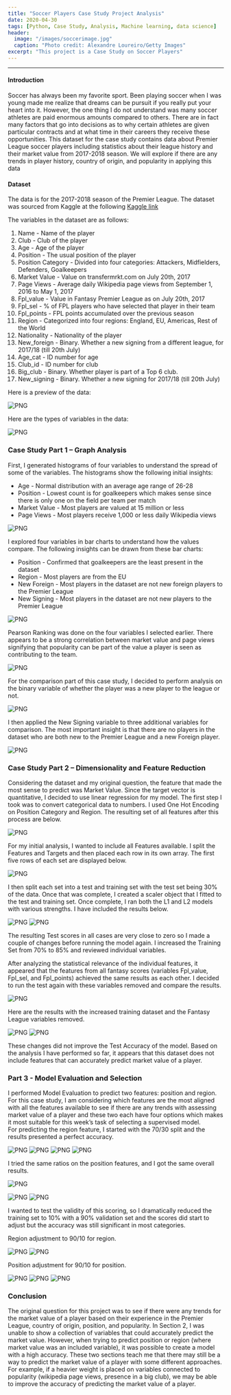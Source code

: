 ```yaml
---
title: "Soccer Players Case Study Project Analysis"
date: 2020-04-30
tags: [Python, Case Study, Analysis, Machine learning, data science]
header:
  image: "/images/soccerimage.jpg"
  caption: "Photo credit: Alexandre Loureiro/Getty Images"
excerpt: "This project is a Case Study on Soccer Players"
---
```


********************************************

#### Introduction
Soccer has always been my favorite sport. Been playing soccer when I was young made me realize that dreams can be pursuit if you really put your heart into it. 
However, the one thing I do not understand was many soccer athletes are paid enormous amounts compared to others. 
There are in fact many factors that go into decisions as to why certain athletes are given particular contracts and at what time in their careers they receive these opportunities. 
This dataset for the case study contains data about Premier League soccer players including statistics about their league history and their market value from 2017-2018 season. 
We will explore if there are any trends in player history, country of origin, and popularity in applying this data

#### Dataset
The data is for the 2017-2018 season of the Premier League. The dataset was sourced from Kaggle at the following [Kaggle link](https://www.kaggle.com/mauryashubham/english-premier-league-players-dataset)  

The variables in the dataset are as follows:   
1) Name - Name of the player  
2) Club - Club of the player  
3) Age - Age of the player  
4) Position - The usual position of the player  
5) Position Category - Divided into four categories: Attackers, Midfielders, Defenders, Goalkeepers  
6) Market Value - Value on transfermrkt.com on July 20th, 2017  
7) Page Views - Average daily Wikipedia page views from September 1, 2016 to May 1, 2017  
8) Fpl_value - Value in Fantasy Premier League as on July 20th, 2017  
9) Fpl_sel - % of FPL players who have selected that player in their team  
10) Fpl_points - FPL points accumulated over the previous season  
11) Region - Categorized into four regions: England, EU, Americas, Rest of the World  
12) Nationality - Nationality of the player  
13) New_foreign - Binary. Whether a new signing from a different league, for 2017/18 (till 20th July)  
14) Age_cat - ID number for age  
15) Club_id - ID number for club  
16) Big_club - Binary. Whether player is part of a Top 6 club.  
17) New_signing - Binary. Whether a new signing for 2017/18 (till 20th July)   

Here is a preview of the data:

![PNG](/images/soccer/soccer_1.png)

Here are the types of variables in the data:

![PNG](/images/soccer/soccer_2.png)

### Case Study Part 1 – Graph Analysis  
First, I generated histograms of four variables to understand the spread of some of the variables.
The histograms show the following initial insights:
- Age - Normal distribution with an average age range of 26-28
- Position - Lowest count is for goalkeepers which makes sense since there is only one on the field per team per match
- Market Value - Most players are valued at 15 million or less
- Page Views - Most players receive 1,000 or less daily Wikipedia views

![PNG](/images/soccer/soccer_3.png)

I explored four variables in bar charts to understand how the values compare. The following insights can be drawn from these bar charts:
- Position - Confirmed that goalkeepers are the least present in the dataset
- Region - Most players are from the EU
- New Foreign - Most players in the dataset are not new foreign players to the Premier League
- New Signing - Most players in the dataset are not new players to the Premier League

![PNG](/images/soccer/soccer_4.png)

Pearson Ranking was done on the four variables I selected earlier. There appears to be a strong correlation between market value and page views signifying that popularity can be part of the value a player is seen as contributing to the team.

![PNG](/images/soccer/soccer_5.png)

For the comparison part of this case study, I decided to perform analysis on the binary variable of whether the player was a new player to the league or not.

![PNG](/images/soccer/soccer_6.png)


I then applied the New Signing variable to three additional variables for comparison. The most important insight is that there are no players in the dataset who are both new to the Premier League and a new Foreign player.

![PNG](/images/soccer/soccer_7.png)

### Case Study Part 2 – Dimensionality and Feature Reduction
Considering the dataset and my original question, the feature that made the most sense to predict was Market Value. Since the target vector is quantitative, I decided to use linear regression for my model.
The first step I took was to convert categorical data to numbers. I used One Hot Encoding on Position Category and Region. The resulting set of all features after this process are below.

![PNG](/images/soccer/soccer_8.png)

For my initial analysis, I wanted to include all Features available. I split the Features and
Targets and then placed each row in its own array. The first five rows of each set are displayed
below.

![PNG](/images/soccer/soccer_9.png)

I then split each set into a test and training set with the test set being 30% of the data.
Once that was complete, I created a scaler object that I fitted to the test and training set. Once
complete, I ran both the L1 and L2 models with various strengths. I have included the results
below.

![PNG](/images/soccer/soccer_10.png)
![PNG](/images/soccer/soccer_11.png)

The resulting Test scores in all cases are very close to zero so I made a couple of changes before running the model again. I increased the Training Set from 70% to 85% and reviewed individual variables.  

After analyzing the statistical relevance of the individual features, it appeared that the features from all fantasy scores (variables Fpl_value, Fpl_sel, and Fpl_points) achieved the same results as each other. I decided to run the test again with these variables removed and compare the results.  

![PNG](/images/soccer/soccer_12.png)

Here are the results with the increased training dataset and the Fantasy League variables removed.  

![PNG](/images/soccer/soccer_13.png)
![PNG](/images/soccer/soccer_14.png)

These changes did not improve the Test Accuracy of the model. Based on the analysis I
have performed so far, it appears that this dataset does not include features that can accurately
predict market value of a player.  

### Part 3 - Model Evaluation and Selection
  I performed Model Evaluation to predict two features: position and region. For this case
study, I am considering which features are the most aligned with all the features available to see
if there are any trends with assessing market value of a player and these two each have four
options which makes it most suitable for this week’s task of selecting a supervised model.  
  For predicting the region feature, I started with the 70/30 split and the results presented a
perfect accuracy.

![PNG](/images/soccer/soccer_15.png)
![PNG](/images/soccer/soccer_16.png)
![PNG](/images/soccer/soccer_17.png)
![PNG](/images/soccer/soccer_18.png)

  I tried the same ratios on the position features, and I got the same overall results.
  
![PNG](/images/soccer/soccer_19-20.png)

![PNG](/images/soccer/soccer_21.png)
![PNG](/images/soccer/soccer_22.png)

I wanted to test the validity of this scoring, so I dramatically reduced the training set to 10% with
a 90% validation set and the scores did start to adjust but the accuracy was still significant in
most categories.

Region adjustment to 90/10 for region.

![PNG](/images/soccer/soccer_23-24.png)
![PNG](/images/soccer/soccer_25-26.png)


Position adjustment for 90/10 for position.

![PNG](/images/soccer/soccer_27.png)
![PNG](/images/soccer/soccer_28-29.png)
![PNG](/images/soccer/soccer_30.png)

### Conclusion
The original question for this project was to see if there were any trends for the market value of a
player based on their experience in the Premier League, country of origin, position, and
popularity. In Section 2, I was unable to show a collection of variables that could accurately
predict the market value. However, when trying to predict position or region (where market value was an included variable), 
it was possible to create a model with a high accuracy. These two sections teach me that there may still be a way to predict the market value of a player with
some different approaches. For example, if a heavier weight is placed on variables connected to popularity (wikipedia page views, presence in a big club), we may be able to improve the accuracy of predicting the market value of a player.
